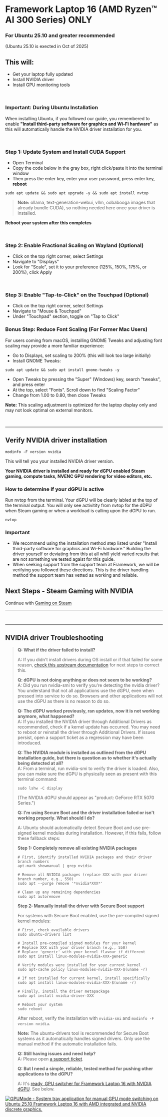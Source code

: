 # Framework Laptop 16 (AMD Ryzen™ AI 300 Series) ONLY
### For Ubuntu 25.10 and greater recommended
(Ubuntu 25.10 is exected in Oct of 2025)

## This will:

- Get your laptop fully updated
- Install NVIDIA driver
- Install GPU monitoring tools

&nbsp;
&nbsp;
&nbsp;

### Important: During Ubuntu Installation

When installing Ubuntu, if you followed our guide, you remembered to enable **"Install third-party software for graphics and Wi-Fi hardware"** as this will automatically handle the NVIDIA driver installation for you.

&nbsp;
&nbsp;
&nbsp;

### Step 1: Update System and Install CUDA Support

- Open Terminal
- Copy the code below in the gray box, right click/paste it into the terminal window
- Then press the enter key, enter your user password, press enter key, **reboot**

```
sudo apt update && sudo apt upgrade -y && sudo apt install nvtop
```

>**Note:** ollama, text-generation-webui, vllm, oobabooga images that already bundle CUDA), so nothing needed here once your driver is installed.

**Reboot your system after this completes**

&nbsp;
&nbsp;
&nbsp;

### Step 2: Enable Fractional Scaling on Wayland (Optional)

- Click on the top right corner, select Settings
- Navigate to "Displays"
- Look for "Scale", set it to your preference (125%, 150%, 175%, or 200%), click Apply

&nbsp;
&nbsp;
&nbsp;

### Step 3: Enable "Tap-to-Click" on the Touchpad (Optional)

- Click on the top right corner, select Settings
- Navigate to "Mouse & Touchpad"
- Under "Touchpad" section, toggle on "Tap to Click"

### Bonus Step: Reduce Font Scaling (For Former Mac Users)

For users coming from macOS, installing GNOME Tweaks and adjusting font scaling may provide a more familiar experience:

- Go to Displays, set scaling to 200% (this will look too large initially)
- Install GNOME Tweaks:
  
```
sudo apt update && sudo apt install gnome-tweaks -y
```

- Open Tweaks by pressing the "Super" (Windows) key, search "tweaks", and press enter
- At the top, select "Fonts". Scroll down to find "Scaling Factor"
- Change from 1.00 to 0.80, then close Tweaks

**Note:** This scaling adjustment is optimized for the laptop display only and may not look optimal on external monitors.

&nbsp;

------------------------------------

## Verify NVIDIA driver installation

`modinfo -F version nvidia`

This will tell you your installed NVIDIA driver version.

**Your NVIDIA driver is installed and ready for dGPU enabled Steam gaming, compute tasks, NVENC GPU rendering for video editors, etc.**

### How to determine if your dGPU is active

Run nvtop from the terminal. Your dGPU will be clearly labled at the top of the terminal output. You will only see activitity from nvtop for the dDPU when Steam gaming or when a workload is calling upon the dGPU to run.

`nvtop`



### Important
- We recommend using the installation method step listed under "Install third-party software for graphics and Wi-Fi hardware." Building the driver yourself or deviating from this at all whill yield varied results that are not something we tested agaist for this guide.
- When seeking support from the support team at Framework, we will be verifying you followed these directions. This is the driver handling method the support team has vetted as working and reliable.

## Next Steps - Steam Gaming with NVIDIA

Continue with [Gaming on Steam](https://github.com/FrameworkComputer/linux-docs/blob/main/framework16/AI-300/Gaming-on-Steam-dGPU-Ubuntu.md#gaming-on-steam-on-ubuntu)

-----------------
&nbsp;
&nbsp;

-------------------------

## NVIDIA driver Troubleshooting

> **Q: What if the driver failed to install?**
>
> A: If you didn't install drivers during OS install or if that failed for some reason, [check this upstream documentation](https://documentation.ubuntu.com/server/how-to/graphics/install-nvidia-drivers/) for next steps to correct this.
>
>**Q: dGPU is not doing anything or does not seem to be working?**  
> A: Did you run nvidia-smi to verify you're detecting the nvidia driver? You understand that not all applications use the dGPU, even when pressed into service to do so. Browsers and other applications will not use the dGPU as there is no reason to do so.
>
> **Q: The dGPU worked previously, ran updates, now it is not working anymore, what happened?**  
> A: If you installed the NVIDIA driver through Additional Drivers as recommended, check if a kernel update has occurred. You may need to reboot or reinstall the driver through Additional Drivers. If issues persist, open a support ticket as a regression may have been introduced.
>
> **Q: The NVIDIA module is installed as outlined from the dGPU installation guide, but there is question as to whether it's actually being detected at all?**  
> A: From a terminal, run nvidia-smi to verify the driver is loaded. Also, you can make sure the dGPU is physically seen as present with this terminal command:
> 
> `sudo lshw -C display`
> 
> (The NVIDIA dGPU should appear as "product: GeForce RTX 5070 Series.")
>
> **Q: I'm using Secure Boot and the driver installation failed or isn't working properly. What should I do?**
>
> A: Ubuntu should automatically detect Secure Boot and use pre-signed kernel modules during installation. However, if this fails, follow these fallback steps:
>
> **Step 1: Completely remove all existing NVIDIA packages**
> ```
> # First, identify installed NVIDIA packages and their driver branch numbers
> apt-mark showmanual | grep nvidia
> 
> # Remove all NVIDIA packages (replace XXX with your driver branch number, e.g., 550)
> sudo apt --purge remove '*nvidia*XXX*'
> 
> # Clean up any remaining dependencies
> sudo apt autoremove
> ```
>
> **Step 2: Manually install the driver with Secure Boot support**
>
> For systems with Secure Boot enabled, use the pre-compiled signed kernel modules:
> ```
> # First, check available drivers
> sudo ubuntu-drivers list
> 
> # Install pre-compiled signed modules for your kernel
> # Replace XXX with your driver branch (e.g., 550)
> # Replace 'generic' with your kernel flavour if different
> sudo apt install linux-modules-nvidia-XXX-generic
> 
> # Verify modules were installed for your current kernel
> sudo apt-cache policy linux-modules-nvidia-XXX-$(uname -r)
> 
> # If not installed for current kernel, install specifically
> sudo apt install linux-modules-nvidia-XXX-$(uname -r)
> 
> # Finally, install the driver metapackage
> sudo apt install nvidia-driver-XXX
> 
> # Reboot your system
> sudo reboot
> ```
>
> After reboot, verify the installation with `nvidia-smi` and `modinfo -F version nvidia`.
>
> **Note:** The ubuntu-drivers tool is recommended for Secure Boot systems as it automatically handles signed drivers. Only use the manual method if the automatic installation fails.
>
> **Q: Still having issues and need help?**  
> A: Please open [a support ticket](https://framework.kustomer.help/contact/support-request-ryon9uAuq).
>
> **Q: But I need a simple, reliable, tested method for pushing other applications to the dGPU?**
>
> A: It's [ready, GPU switcher for Framework Laptop 16 with NVIDIA dGPU](https://github.com/FrameworkComputer/GPUMode?tab=readme-ov-file#gpumode). See below.

[![GPUMode - System tray application for manual GPU mode switching on Ubuntu 25.10 Framework Laptop 16 with AMD integrated and NVIDIA discrete graphics.](https://raw.githubusercontent.com/FrameworkComputer/linux-docs/refs/heads/main/framework16/AI-300/images/hybrid.png)](https://guides.frame.work/Guide/Ubuntu+25.10+Installation+on+the+Framework+Laptop+16/585?lang=en#s3133)

